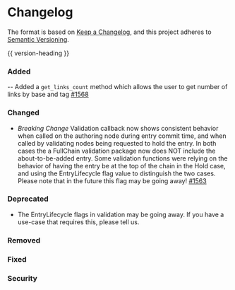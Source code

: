 # Changelog
The format is based on [Keep a Changelog](https://keepachangelog.com/en/1.0.0/),
and this project adheres to [Semantic Versioning](https://semver.org/spec/v2.0.0.html).

{{ version-heading }}

### Added
-- Added a `get_links_count` method which allows the user to get number of links by base and tag [#1568](https://github.com/holochain/holochain-rust/pull/1568)

### Changed

- *Breaking Change* Validation callback now shows consistent behavior when called on the authoring node during entry commit time, and when called by validating nodes being requested to hold the entry.  In both cases the a FullChain validation package now does NOT include the about-to-be-added entry.  Some validation functions were relying on the behavior of having the entry be at the top of the chain in the Hold case, and using the EntryLifecycle flag value to distinguish the two cases.   Please note that in the future this flag may be going away! [#1563](https://github.com/holochain/holochain-rust/pull/1563)

### Deprecated

- The EntryLifecycle flags in validation may be going away.  If you have a use-case that requires this, please tell us.

### Removed

### Fixed

### Security
